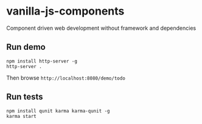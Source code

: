 # vanilla-js-components
Component driven web development without framework and dependencies

## Run demo

```
npm install http-server -g
http-server .
```

Then browse `http://localhost:8080/demo/todo`

## Run tests

```
npm install qunit karma karma-qunit -g
karma start
```